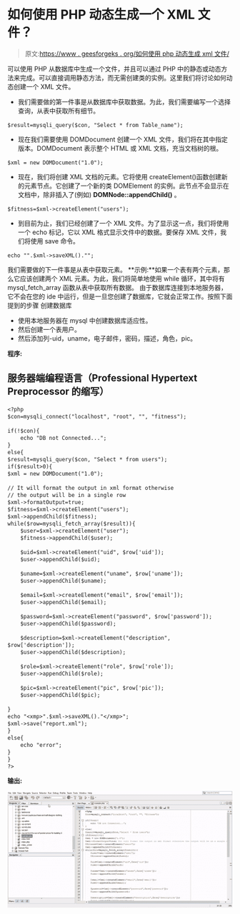 # 如何使用 PHP 动态生成一个 XML 文件？

> 原文:[https://www . geesforgeks . org/如何使用 php 动态生成 xml 文件/](https://www.geeksforgeeks.org/how-to-generate-an-xml-file-dynamically-using-php/)

可以使用 PHP 从数据库中生成一个文件，并且可以通过 PHP 中的静态或动态方法来完成。可以直接调用静态方法，而无需创建类的实例。这里我们将讨论如何动态创建一个 XML 文件。

*   我们需要做的第一件事是从数据库中获取数据。为此，我们需要编写一个选择查询，从表中获取所有细节。

```
$result=mysqli_query($con, "Select * from Table_name"); 
```

*   现在我们需要使用 DOMDocument 创建一个 XML 文件，我们将在其中指定版本。DOMDocument 表示整个 HTML 或 XML 文档，充当文档树的根。

```
$xml = new DOMDocument("1.0");
```

*   现在，我们将创建 XML 文档的元素。它将使用 createElement()函数创建新的元素节点。它创建了一个新的类 DOMElement 的实例。此节点不会显示在文档中，除非插入了(例如) **DOMNode::appendChild()** 。

```
$fitness=$xml->createElement("users");
```

*   到目前为止，我们已经创建了一个 XML 文件。为了显示这一点，我们将使用一个 echo 标记，它以 XML 格式显示文件中的数据。要保存 XML 文件，我们将使用 save 命令。

```
echo "".$xml->saveXML()."";
```

我们需要做的下一件事是从表中获取元素。
**示例:**如果一个表有两个元素，那么它应该创建两个 XML 元素。为此，我们将简单地使用 while 循环，其中将有 mysql_fetch_array 函数从表中获取所有数据。
由于数据库连接到本地服务器，它不会在您的 ide 中运行，但是一旦您创建了数据库，它就会正常工作。按照下面提到的步骤
创建数据库

*   使用本地服务器在 mysql 中创建数据库适应性。
*   然后创建一个表用户。
*   然后添加列-uid，uname，电子邮件，密码，描述，角色，pic。

**程序:**

## 服务器端编程语言（Professional Hypertext Preprocessor 的缩写）

```
<?php
$con=mysqli_connect("localhost", "root", "", "fitness");

if(!$con){
    echo "DB not Connected...";
}
else{
$result=mysqli_query($con, "Select * from users");
if($result>0){
$xml = new DOMDocument("1.0");

// It will format the output in xml format otherwise
// the output will be in a single row
$xml->formatOutput=true;
$fitness=$xml->createElement("users");
$xml->appendChild($fitness);
while($row=mysqli_fetch_array($result)){
    $user=$xml->createElement("user");
    $fitness->appendChild($user);

    $uid=$xml->createElement("uid", $row['uid']);
    $user->appendChild($uid);

    $uname=$xml->createElement("uname", $row['uname']);
    $user->appendChild($uname);

    $email=$xml->createElement("email", $row['email']);
    $user->appendChild($email);

    $password=$xml->createElement("password", $row['password']);
    $user->appendChild($password);

    $description=$xml->createElement("description", $row['description']);
    $user->appendChild($description);

    $role=$xml->createElement("role", $row['role']);
    $user->appendChild($role);

    $pic=$xml->createElement("pic", $row['pic']);
    $user->appendChild($pic);

}
echo "<xmp>".$xml->saveXML()."</xmp>";
$xml->save("report.xml");
}
else{
    echo "error";
}
}
?>
```

**输出:**

![](img/2cc55318b307c79c5b63ffa39a30d613.png)